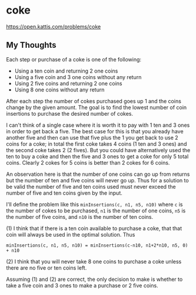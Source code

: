 # coke

<https://open.kattis.com/problems/coke>

## My Thoughts

Each step or purchase of a coke is one of the following:

- Using a ten coin and returning 2 one coins
- Using a five coin and 3 one coins without any return
- Using 2 five coins and returning 2 one coins
- Using 8 one coins without any return

After each step the number of cokes purchased goes up 1 and the coins change by the given amount. The goal is to find the lowest number of coin insertions to purchase the desired number of cokes.

I can't think of a single case where it is worth it to pay with 1 ten and 3 ones in order to get back a five. The best case for this is that you already have another five and then can use that five plus the 1 you get back to use 2 coins for a coke; in total the first coke takes 4 coins (1 ten and 3 ones) and the second coke takes 2 (2 fives). But you could have alternatively used the ten to buy a coke and then the five and 3 ones to get a coke for only 5 total coins. Clearly 2 cokes for 5 coins is better than 2 cokes for 6 coins.

An observation here is that the number of one coins can go up from returns but the number of ten and five coins will never go up. Thus for a solution to be valid the number of five and ten coins used must never exceed the number of five and ten coins given by the input.

I'll define the problem like this `minInsertions(c, n1, n5, n10)` where `c` is the number of cokes to be purchased, `n1` is the number of one coins, `n5` is the number of five coins, and `n10` is the number of ten coins.

(1) I think that if there is a ten coin available to purchase a coke, that that coin will always be used in the optimal solution. Thus

```minInsertions(c, n1, n5, n10) = minInsertions(c-n10, n1+2*n10, n5, 0) + n10```

(2) I think that you will never take 8 one coins to purchase a coke unless there are no five or ten coins left.

Assuming (1) and (2) are correct, the only decision to make is whether to take a five coin and 3 ones to make a purchase or 2 five coins.
